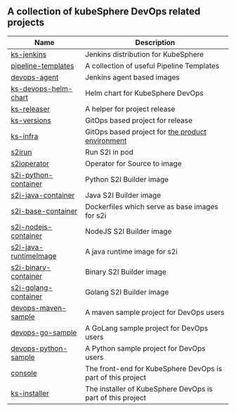 ## A collection of kubeSphere DevOps related projects

| Name  | Description  |
|---|---|
| [ks-jenkins](https://github.com/kubesphere/ks-jenkins)  | Jenkins distribution for KubeSphere  |
| [pipeline-templates](https://github.com/kubesphere-sigs/pipeline-templates) | A collection of useful Pipeline Templates |
| [devops-agent](https://github.com/kubesphere/devops-agent) | Jenkins agent based images |
| [ks-devops-helm-chart](https://github.com/kubesphere-sigs/ks-devops-helm-chart) | Helm chart for KubeSphere DevOps |
| [ks-releaser](https://github.com/kubesphere-sigs/ks-releaser) | A helper for project release |
| [ks-versions](https://github.com/kubesphere-sigs/ks-versions) | GitOps based project for release |
| [ks-infra](https://github.com/kubesphere-sigs/ks-infra) | GitOps based project for [the product environment](http://103.61.37.25:30880/login) |
| [s2irun](https://github.com/kubesphere/s2irun) | Run S2I in pod |
| [s2ioperator](https://github.com/kubesphere/s2ioperator) | Operator for Source to image  |
| [s2i-python-container](https://github.com/kubesphere/s2i-python-container) | Python S2I Builder image |
| [s2i-java-container](https://github.com/kubesphere/s2i-java-container) | Java S2I Builder image  |
| [s2i-base-container](https://github.com/kubesphere/s2i-base-container) | Dockerfiles which serve as base images for s2i  |
| [s2i-nodejs-container](https://github.com/kubesphere/s2i-nodejs-container) | NodeJS  S2I Builder image  |
| [s2i-java-runtimeImage](https://github.com/kubesphere/s2i-java-runtimeImage) | A java runtime image for s2i |
| [s2i-binary-container](https://github.com/kubesphere/s2i-binary-container) |  Binary S2I Builder image  |
| [s2i-golang-container](https://github.com/kubesphere/s2i-golang-container) | Golang S2I Builder image  |
| [devops-maven-sample](https://github.com/kubesphere/devops-maven-sample) | A maven sample project for DevOps users |
| [devops-go-sample](https://github.com/kubesphere/devops-go-sample) | A GoLang sample project for DevOps users |
| [devops-python-sample](https://github.com/kubesphere/devops-python-sample) | A Python sample project for DevOps users |
| [console](https://github.com/kubesphere/console) | The front-end for KubeSphere DevOps is part of this project |
| [ks-installer](https://github.com/kubesphere/ks-installer) | The installer of KubeSphere DevOps is part of this project |

